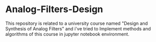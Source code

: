 # Analog-Filters-Design
This repository is related to a university course named "Design and Synthesis of Analog Filters" and i've tried to Implement methods and algorithms of this course in jupyter notebook environment.
